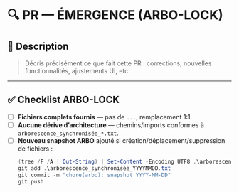 # 🔍 PR — ÉMERGENCE (ARBO-LOCK)

## 📌 Description
> Décris précisément ce que fait cette PR : corrections, nouvelles fonctionnalités, ajustements UI, etc.

---

## ✅ Checklist ARBO-LOCK

- [ ] **Fichiers complets fournis** — pas de `...`, remplacement 1:1.
- [ ] **Aucune dérive d’architecture** — chemins/imports conformes à `arborescence_synchronisée_*.txt`.
- [ ] **Nouveau snapshot ARBO** ajouté si création/déplacement/suppression de fichiers :
  ```powershell
  (tree /F /A | Out-String) | Set-Content -Encoding UTF8 .\arborescence_synchronisée_YYYYMMDD.txt
  git add .\arborescence_synchronisée_YYYYMMDD.txt
  git commit -m "chore(arbo): snapshot YYYY-MM-DD"
  git push
